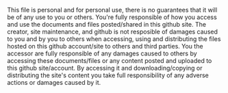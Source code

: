 This file is personal and for personal use, there is no guarantees that it will be of any use to you or others. 
You're fully responsible of how you access and use the documents and files posted/shared in this github site.
The creator, site maintenance, and github is not resposible of damages caused to you and by you to others when accessing, using and distributing the files hosted on this github account/site to others and third parties.
You the accessor are fully responsible of any damages caused to others by accessing these documents/files or any content posted and uploaded to this github site/account.
By accessing it and downloading/copying or distributing the site's content you take full responsibility of any adverse actions or damages caused by it.
